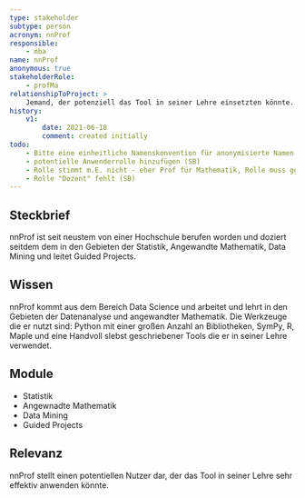 ```yaml
---
type: stakeholder
subtype: person
acronym: nnProf
responsible:
    - mba
name: nnProf
anonymous: true
stakeholderRole: 
    - profMa
relationshipToProject: >
    Jemand, der potenziell das Tool in seiner Lehre einsetzten könnte. 
history:
    v1:
        date: 2021-06-18
        comment: created initially
todo:
    - Bitte eine einheitliche Namenskonvention für anonymisierte Namen verwenden (SB) 
    - potentielle Anwenderrolle hinzufügen (SB)
    - Rolle stimmt m.E. nicht - eher Prof für Mathematik, Rolle muss ggfs. hinzugefügt werden (SB)
    - Rolle "Dozent" fehlt (SB)
---
```


## Steckbrief
nnProf ist seit neustem von einer Hochschule berufen worden und doziert seitdem dem in den Gebieten der Statistik, 
Angewandte Mathematik, Data Mining und leitet Guided Projects.  

## Wissen

nnProf kommt aus dem Bereich Data Science und arbeitet und lehrt in den Gebieten der Datenanalyse und angewandter 
Mathematik. Die Werkzeuge die er nutzt sind: Python mit einer großen Anzahl an Bibliotheken, SymPy, R, Maple und eine
Handvoll slebst geschriebener Tools die er in seiner Lehre verwendet.

## Module
* Statistik
* Angewnadte Mathematik
* Data Mining 
* Guided Projects

## Relevanz
nnProf stellt einen potentiellen Nutzer dar, der das Tool in seiner Lehre sehr effektiv anwenden könnte. 
